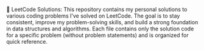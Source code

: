📘 LeetCode Solutions: 
This repository contains my personal solutions to various coding problems I’ve solved on LeetCode. The goal is to stay consistent, improve my problem-solving skills, and build a strong foundation in data structures and algorithms.
Each file contains only the solution code for a specific problem (without problem statements) and is organized for quick reference.

